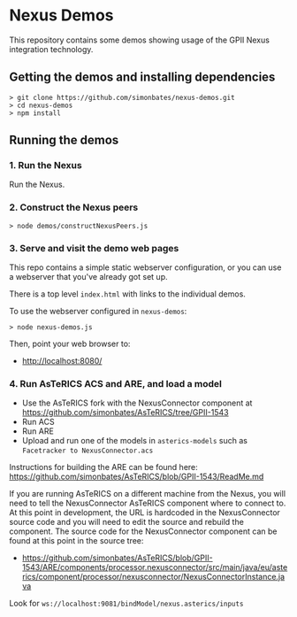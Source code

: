 Nexus Demos
===========

This repository contains some demos showing usage of the GPII Nexus
integration technology.

Getting the demos and installing dependencies
---------------------------------------------

```
> git clone https://github.com/simonbates/nexus-demos.git
> cd nexus-demos
> npm install
```

Running the demos
-----------------

### 1. Run the Nexus

Run the Nexus.

### 2. Construct the Nexus peers

```
> node demos/constructNexusPeers.js
```

### 3. Serve and visit the demo web pages

This repo contains a simple static webserver configuration, or you can
use a webserver that you've already got set up.

There is a top level `index.html` with links to the individual
demos.

To use the webserver configured in `nexus-demos`:

```
> node nexus-demos.js
```

Then, point your web browser to:

- [http://localhost:8080/](http://localhost:8080/)

### 4. Run AsTeRICS ACS and ARE, and load a model

- Use the AsTeRICS fork with the NexusConnector component at https://github.com/simonbates/AsTeRICS/tree/GPII-1543
- Run ACS
- Run ARE
- Upload and run one of the models in `asterics-models` such as `Facetracker to NexusConnector.acs`

Instructions for building the ARE can be found here:
https://github.com/simonbates/AsTeRICS/blob/GPII-1543/ReadMe.md

If you are running AsTeRICS on a different machine from the Nexus, you
will need to tell the NexusConnector AsTeRICS component where to
connect to. At this point in development, the URL is hardcoded in the
NexusConnector source code and you will need to edit the source and
rebuild the component. The source code for the NexusConnector
component can be found at this point in the source tree:

- https://github.com/simonbates/AsTeRICS/blob/GPII-1543/ARE/components/processor.nexusconnector/src/main/java/eu/asterics/component/processor/nexusconnector/NexusConnectorInstance.java

Look for `ws://localhost:9081/bindModel/nexus.asterics/inputs`
